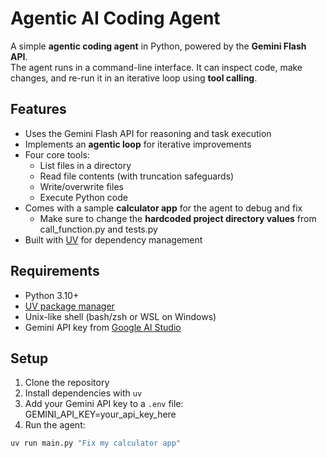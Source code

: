 # Agentic AI Coding Agent

A simple **agentic coding agent** in Python, powered by the **Gemini Flash API**.  
The agent runs in a command-line interface. It can inspect code, make changes, and re-run it in an iterative loop using **tool calling**.

## Features
- Uses the Gemini Flash API for reasoning and task execution
- Implements an **agentic loop** for iterative improvements
- Four core tools:
  - List files in a directory
  - Read file contents (with truncation safeguards)
  - Write/overwrite files
  - Execute Python code
- Comes with a sample **calculator app** for the agent to debug and fix
  - Make sure to change the **hardcoded project directory values** from call_function.py and tests.py 
- Built with [UV](https://github.com/astral-sh/uv) for dependency management

## Requirements
- Python 3.10+
- [UV package manager](https://github.com/astral-sh/uv)
- Unix-like shell (bash/zsh or WSL on Windows)
- Gemini API key from [Google AI Studio](https://ai.google.dev/)

## Setup
1. Clone the repository
2. Install dependencies with `uv`
3. Add your Gemini API key to a `.env` file: GEMINI_API_KEY=your_api_key_here
4. Run the agent:
```bash
uv run main.py "Fix my calculator app"
